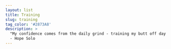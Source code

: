 ```yaml
---
layout: list
title: Training
slug: training
tag_color: '#2873A8'
description: >
  "My confidence comes from the daily grind - training my butt off day in and day out.""
  - Hope Solo
---
```

